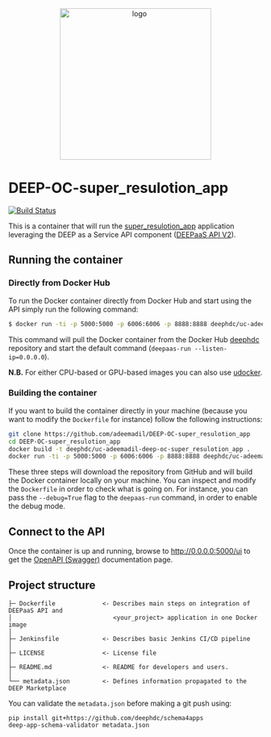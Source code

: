 <div align="center">
<img src="https://marketplace.deep-hybrid-datacloud.eu/images/logo-deep.png" alt="logo" width="300"/>
</div>

# DEEP-OC-super_resulotion_app
[![Build Status](https://jenkins.indigo-datacloud.eu/buildStatus/icon?job=Pipeline-as-code/DEEP-OC-org/UC-adeemadil-DEEP-OC-super_resulotion_app/master)](https://jenkins.indigo-datacloud.eu/job/Pipeline-as-code/job/DEEP-OC-org/job/UC-adeemadil-DEEP-OC-super_resulotion_app/job/master)

This is a container that will run the [super_resulotion_app](https://github.com/adeemadil/super_resulotion_app) application leveraging the DEEP as a Service API component ([DEEPaaS API V2](https://github.com/indigo-dc/DEEPaaS)).

    
## Running the container

### Directly from Docker Hub

To run the Docker container directly from Docker Hub and start using the API simply run the following command:

```bash
$ docker run -ti -p 5000:5000 -p 6006:6006 -p 8888:8888 deephdc/uc-adeemadil-deep-oc-super_resulotion_app
```

This command will pull the Docker container from the Docker Hub [deephdc](https://hub.docker.com/u/deephdc/) repository and start the default command (`deepaas-run --listen-ip=0.0.0.0`).

**N.B.** For either CPU-based or GPU-based images you can also use [udocker](https://github.com/indigo-dc/udocker).

### Building the container

If you want to build the container directly in your machine (because you want to modify the `Dockerfile` for instance) follow the following instructions:
```bash
git clone https://github.com/adeemadil/DEEP-OC-super_resulotion_app
cd DEEP-OC-super_resulotion_app
docker build -t deephdc/uc-adeemadil-deep-oc-super_resulotion_app .
docker run -ti -p 5000:5000 -p 6006:6006 -p 8888:8888 deephdc/uc-adeemadil-deep-oc-super_resulotion_app
```

These three steps will download the repository from GitHub and will build the Docker container locally on your machine. You can inspect and modify the `Dockerfile` in order to check what is going on. For instance, you can pass the `--debug=True` flag to the `deepaas-run` command, in order to enable the debug mode.


## Connect to the API

Once the container is up and running, browse to http://0.0.0.0:5000/ui to get the [OpenAPI (Swagger)](https://www.openapis.org/) documentation page.


## Project structure
```
├─ Dockerfile             <- Describes main steps on integration of DEEPaaS API and
│                            <your_project> application in one Docker image
│
├─ Jenkinsfile            <- Describes basic Jenkins CI/CD pipeline
│
├─ LICENSE                <- License file
│
├─ README.md              <- README for developers and users.
│
└── metadata.json         <- Defines information propagated to the DEEP Marketplace
```

You can validate the `metadata.json` before making a git push using:
```shell
pip install git+https://github.com/deephdc/schema4apps
deep-app-schema-validator metadata.json
```
